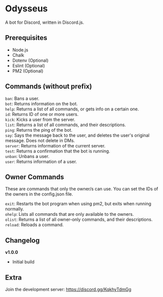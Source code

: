 # Odysseus
A bot for Discord, written in Discord.js.

## Prerequisites
* Node.js
* Chalk
* Dotenv (Optional)
* Eslint (Optional)
* PM2 (Optional)

## Commands (without prefix)
`ban`: Bans a user.  
`bot`: Returns information on the bot.  
`help`: Returns a list of all commands, or gets info on a certain one.  
`id`: Returns ID of one or more users.  
`kick`: Kicks a user from the server.  
`list`: Returns a list of all commands, and their descriptions.  
`ping`: Returns the ping of the bot.  
`say`: Says the message back to the user, and deletes the user's original message. Does not delete in DMs.  
`server`: Returns information of the current server.  
`test`: Returns a confirmation that the bot is running.  
`unban`: Unbans a user.  
`user`: Returns information of a user.

## Owner Commands
These are commands that only the owner/s can use. You can set the IDs of the owners in the config.json file.  
  
`exit`: Restarts the bot program when using pm2, but exits when running normally.  
`ohelp`: Lists all commands that are only available to the owners.  
`olist`: Returns a list of all owner-only commands, and their descriptions.  
`reload`: Reloads a command.  

## Changelog
**v1.0.0**
* Initial build

## Extra
Join the development server: https://discord.gg/KqkhyTdmGg
